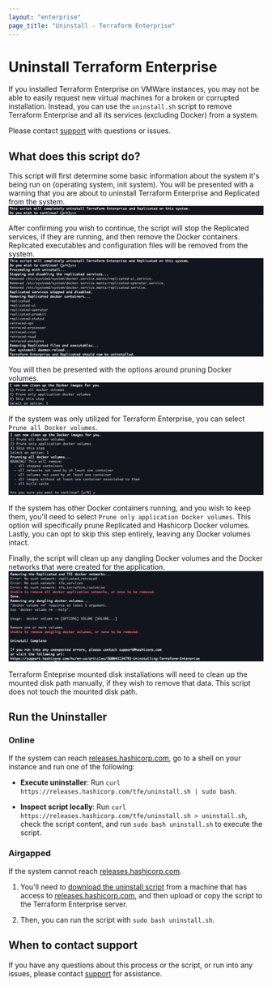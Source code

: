 ```yaml
---
layout: "enterprise"
page_title: "Uninstall - Terraform Enterprise"
---
```


# Uninstall Terraform Enterprise

If you installed Terraform Enterprise on VMWare instances, you may not be able to easily request new virtual machines for a broken or corrupted installation. Instead, you can use the `uninstall.sh` script to remove Terraform Enterprise and all its services (excluding Docker) from a system.

Please contact [support][support] with questions or issues.

## What does this script do?

This script will first determine some basic information about the system it's being run on (operating system, init system). You will be presented with a warning that you are about to uninstall Terraform Enterprise and Replicated from the system. 
![Uninstall - Do you want to continue?][uninstall-prompt]

After confirming you wish to continue, the script will stop the Replicated services, if they are running, and then remove the Docker containers. Replicated executables and configuration files will be removed from the system. 
![Uninstall - Application removed][uninstall-uninstalled]

You will then be presented with the options around pruning Docker volumes. 
![Uninstall - Prune all docker volumes?][uninstall-prune]

If the system was only utilized for Terraform Enterprise, you can select `Prune all Docker volumes`.
![Uninstall - Prune all][uninstall-prune-all]

If the system has other Docker containers running, and you wish to keep them, you'll need to select `Prune only application Docker volumes`. This option will specifically prune Replicated and Hashicorp Docker volumes. Lastly, you can opt to skip this step entirely, leaving any Docker volumes intact.  

Finally, the script will clean up any dangling Docker volumes and the Docker networks that were created for the application. 
![uninstall-cleanup][uninstall-cleanup]

Terraform Enteprise mounted disk installations will need to clean up the mounted disk path manually, if they wish to remove that data. This script does not touch the mounted disk path.

## Run the Uninstaller

### Online

If the system can reach [releases.hashicorp.com][releases], go to a shell on your instance and run one of the following:

- **Execute uninstaller**: Run `curl https://releases.hashicorp.com/tfe/uninstall.sh | sudo bash`.

- **Inspect script locally**: Run `curl https://releases.hashicorp.com/tfe/uninstall.sh > uninstall.sh`, check the script content, and run `sudo bash uninstall.sh` to execute the script.

### Airgapped

If the system cannot reach [releases.hashicorp.com][releases].

1. You'll need to [download the uninstall script][uninstall link] from a machine that has access to [releases.hashicorp.com][releases], and then upload or copy the script to the Terraform Enterprise server. 

1. Then, you can run the script with `sudo bash uninstall.sh`.

## When to contact support

If you have any questions about this process or the script, or run into any issues, please contact [support][support] for assistance.


[uninstall-prompt]: ./assets/uninstall-prompt.png
[uninstall-uninstalled]: ./assets/uninstall-uninstalled.png
[uninstall-prune]: ./assets/uninstall-prune.png
[uninstall-prune-all]: ./assets/uninstall-prune-all.png
[uninstall-cleanup]: ./assets/uninstall-cleanup.png
[releases]: https://releases.hashicorp.com
[uninstall link]: https://releases.hashicorp.com/tfe/uninstall.sh
[support]: https://support.hashicorp.com